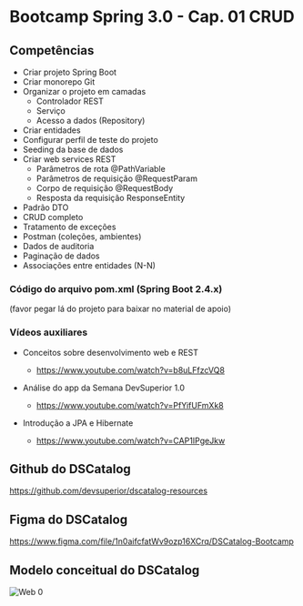 # Bootcamp Spring 3.0 - Cap. 01 CRUD



## Competências

- Criar projeto Spring Boot
- Criar monorepo Git
- Organizar o projeto em camadas
  - Controlador REST
  - Serviço
  - Acesso a dados (Repository)
- Criar entidades
- Configurar perfil de teste do projeto
- Seeding da base de dados
- Criar web services REST
  - Parâmetros de rota @PathVariable
  - Parâmetros de requisição @RequestParam
  - Corpo de requisição @RequestBody
  - Resposta da requisição ResponseEntity<T>
 -  Padrão DTO
 - CRUD completo
- Tratamento de exceções
- Postman (coleções, ambientes)
- Dados de auditoria
- Paginação de dados
- Associações entre entidades (N-N)


### Código do arquivo pom.xml (Spring Boot 2.4.x)
(favor pegar lá do projeto para baixar no material de apoio)



### Vídeos auxiliares

- Conceitos sobre desenvolvimento web e REST
  - https://www.youtube.com/watch?v=b8uLFfzcVQ8

- Análise do app da Semana DevSuperior 1.0
  - https://www.youtube.com/watch?v=PfYifUFmXk8

- Introdução a JPA e Hibernate
  - https://www.youtube.com/watch?v=CAP1IPgeJkw



## Github do DSCatalog
https://github.com/devsuperior/dscatalog-resources

## Figma do DSCatalog

https://www.figma.com/file/1n0aifcfatWv9ozp16XCrq/DSCatalog-Bootcamp



## Modelo conceitual do DSCatalog


![Web 0](https://github.com/williamsartijose/2024-Bootcamp-Spring-3.0/blob/main/dscatalog/img/1.png)